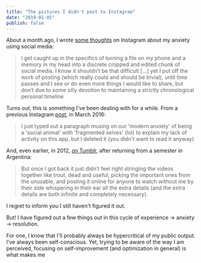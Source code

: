 ```yaml
---
title: "The pictures I didn't post to Instagram"
date: "2019-01-05"
publish: false
---
```


<section class="blog-section">

About a month ago, I wrote <a href="https://www.instagram.com/p/Bq6S-gBhSlR/">some thoughts</a> on Instagram about my anxiety using social media:

> I get caught up in the specifics of turning a file on my phone and a memory in my head into a discrete cropped and edited chunk of social media. I know it shouldn’t be that difficult [...] yet I put off the work of posting (which really could and should be trivial), until time passes and I see or do even more things I would like to share, but don’t due to some silly devotion to maintaining a strictly chronological personal timeline

Turns out, this is something I've been dealing with for a while. From a previous Instagram <a href="https://www.instagram.com/p/BDe2FynGU94/">post</a>, in March 2016:

> I just typed out a paragraph musing on our 'modern anxiety' of being a 'social animal' with 'fragmented selves' (lol) to explain my lack of activity on this app, but I deleted it (you didn't want to read it anyway)

And, even earlier, in 2012, <a href="http://press10.tumblr.com/post/34686832586">on Tumblr</a>, after returning from a semester in Argentina:

> But once I got back it just didn’t feel right stringing the videos together like trout, dead and useful, picking the important ones from the unusable, and posting it online for anyone to watch without me by their side whispering in their ear all the extra details (and the extra details are both infinite and completely necessary).

I regret to inform you I still haven't figured it out.

But! I have figured out a few things out in this cycle of experience → anxiety  → resolution.

For one, I know that I'll probably always be hypercritical of my public output. I've always been self-conscious. Yet, trying to be aware of the way I am perceived,  focusing on self-improvement (and optimization in general) is what makes me

</section>

